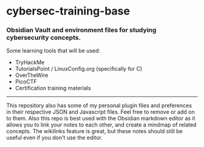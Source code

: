 # cybersec-training-base
### Obsidian Vault and environment files for studying cybersecurity concepts.
Some learning tools that will be used:
- TryHackMe
- TutorialsPoint / LinuxConfig.org (specifically for C)
- OverTheWire
- PicoCTF
- Certification training materials
---
This repository also has some of my personal plugin files and preferences in their respective JSON and Javascript files. Feel free to remove or add on to them.
Also this repo is best used with the Obsidian markdown editor as it allows you to link your notes to each other, and create a mindmap of related concepts. The wikilinks feature is great, but these notes should still be useful even if you don't use the editor.
